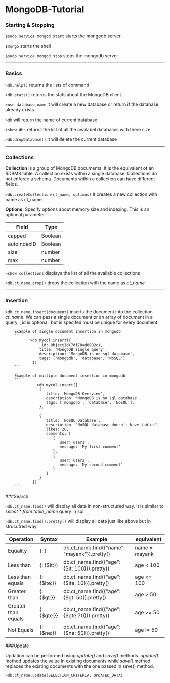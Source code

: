 # MongoDB-Tutorial

### Starting & Stopping

`$sudo service mongod start`	starts the mongodb server

`$mongo`  starts the shell

`$sudo service mongod stop` 	stops the mongodb server

---

### Basics

`>db.help()` returns the lists of command

`>db.stats()` returns the stats about the MongoDB client. 

`>use database_name` it will create a new database or return if the database already exists.

`>db` will return the name of current database

`>show dbs` returns the list of all the availabel databases with there size

`>db.dropDatabase()` it will delete the current database

---

### Collections

**Collection** is a group of MongoDB documents. It is the equivalent of an RDBMS table. A collection exists within a single database. Collections do not enforce a schema. Documents within a collection can have different fields.

`>db.createCollection(ct_name, options)` It creates a new collection with name as ct_name.


**Options:** Specify options about memory size and indexing. This is an optional parameter.

| Field         | Type     |
| ------------ | -------- |
| capped        | Boolean  |
| autoIndexID   | Boolean  |
| size          | number   |
| max           | number   |
		

`>show collections`	displays the list of all the available collections

`>db.ct_name.drop()` drops the collection with the name as *ct_name*

---

### Insertion 

`>db.ct_name.insert(document)`  inserts the document into the collection *ct_name*. We can pass a single document or an array of document in a query. 											\_id is optional, but is specifed must be unique for every document.  
	

		Example of single document insertion in mongodb
		```
			   >db.mycol.insert({
				   _id: ObjectId(7df78ad8902c),
				   title: 'MongoDB single query', 
				   description: 'MongoDB is no sql database',
				   tags: ['mongodb', 'database', 'NoSQL']
				})
		```

		Example of multiple document insertion in mongodb
		```
			      >db.mycol.insert([
				   {
				      title: 'MongoDB Overview', 
				      description: 'MongoDB is no sql database',
				      tags: ['mongodb', 'database', 'NoSQL'],
				   },
					
				   {
				      title: 'NoSQL Database', 
				      description: "NoSQL database doesn't have tables",
				      likes: 20, 
				      comments: [
				         {
				            user:'user1',
				            message: 'My first comment'
				         },
				         {
				            user:'user2',
				            message: 'My second comment'
				         }
				      ]
				   }
				])
		```


###Search

`>db.ct_name.find()`  will display all data in non-structured way. It is similar to *select * from table_name* query in sql.

`>db.ct_name.find().pretty()` will display all data just like above but in strucutred way.

| Operation            | Syntax                     |Example 											| equivalent		|
| -----------------   | ------------------------- | ------------------------------------------------ | ---------------- |
| Equality             |  {<key>: <value>}          |  db.ct_name.find({"name": "mayank"}).pretty()		|   name = mayank	|
| Less than            |  {<key>: {$lt:<value>}}    |  db.ct_name.find({"age": {$lt: 100}}).pretty()	|	age < 100		|
| Less than equals     |  {<key>: {$lte:<value>}}   |  db.ct_name.find({"age": {$lte: 10}}).pretty()	|	age <= 100		|
| Greater than         |  {<key>: {$gt:<value>}}	|  db.ct_name.find({"age": {$gt: 50}).pretty()		|	age > 50		|
| Greater than equals  |  {<key>: {$gte:<value>}}	|  db.ct_name.find({"age": {$gte:70}}).pretty()		|	age >= 50		|
| Not Equals		   |  {<key>: {$ne:<value>}}	|  db.ct_name.find({"age": {$ne: 50}}).pretty()		|	age != 50		|




###Update

Updation can be performed using *update()* and *save()* methods. *update()* method updates the value in existing documents while *save()* method replaces the existing documents with the one passed in save() method.

`>db.ct_name.update(SELECTION_CRITERIA, UPDATED_DATA)`	